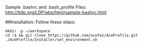 Sample .bashrc and .bash_profile Files: http://tldp.org/LDP/abs/html/sample-bashrc.html

##Installation:
Follow these steps:

    mkdir -p ~/workspace
    cd !$ && git clone https://github.com/acefei/AceProfile.git 
    ./AceProfile/Installer/set_environment.sh
    
    
